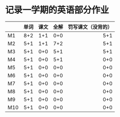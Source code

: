 # 记录一学期的英语部分作业

|            |  单词  |  课文   | 全解  | 罚写课文（没背的）|
| ------  | :---:    | :---:   |:---:  |    ----:        |
|    M1  | 8+2   | 1+1         |  0+0  |    5+1          |
|    M2  | 5+1   | 1+1         |  7+2  |    5+1          |
|    M3  | 5+1   | 0+0         |  5+1  |    5+1          |
|    M4  | 5+1   | 0+0         |  5+1  |    0+0          |
|    M5  | 5+1   | 0+0         |  0+0  |    0+0          |
|    M6  | 5+1   | 0+0         |  0+0  |    0+0          |
|    M7  | 5+1   | 0+0         |  0+0  |    0+0          |
|    M8  | 5+1   | 0+0         |  0+0  |    0+0          |
|    M9  | 5+1   | 0+0         |  0+0  |    0+0          |
|   M10  | 5+1   | 0+0         |  0+0  |    0+0          |
